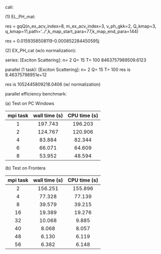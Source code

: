 cali:

(1) EL_PH_mat:

res = gqQ(n_ex_acv_index=8, m_ex_acv_index=3, v_ph_gkk=2, Q_kmap=3, q_kmap=11,path='../',k_map_start_para=77,k_map_end_para=144)

res = 0.0159358508119-0.000852284450595j


(2) EX_PH_cat (w/o normalization):

series:
[Exciton Scattering]: n= 2  Q= 15 T= 100
8463757989509.6123

parallel (1 task):
[Exciton Scattering]: n= 2  Q= 15 T= 100
res is 8.46375798951e+12

res is 1052445809218.0406 (w/ normalization)

parallel efficiency benchmark:

(a) Test on PC Windows

| mpi task | wall time (s) | CPU time (s) |
|:--------:|:-------------:|:------------:|
|    1     |    197.743    |   196.203    |
|    2     |    124.767    |   120.906    |
|    4     |    83.884     |    82.344    |
|    6     |    66.071     |    64.609    |
|    8     |    53.952     |    48.594    |

(b) Test on Frontera

| mpi task    | wall time (s)    | CPU time (s) |
| :---: |   :---:       | :---: |
|2 | 156.251 | 155.896|
|4 |77.328 | 77.139|
| 8 | 39.579| 39.215|
|16| 19.389 |19.276|
| 32 | 10.068|  9.885|
|40 | 8.068 | 8.057|
|48| 6.130  | 6.119|
|56| 6.382 | 6.148|
